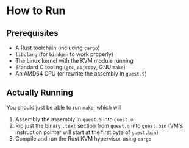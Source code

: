 # How to Run
## Prerequisites
- A Rust toolchain (including `cargo`)
- `libclang` (for `bindgen` to work properly)
- The Linux kernel with the KVM module running
- Standard C tooling (`gcc`, `objcopy`, GNU `make`)
- An AMD64 CPU (or rewrite the assembly in `guest.S`)
## Actually Running
You should just be able to run `make`, which will
1. Assembly the assembly in `guest.S` into `guest.o`
2. Rip just the binary `.text` section from `guest.o` into `guest.bin` (VM's instruction pointer will start at the first byte of `guest.bin`)
3. Compile and run the Rust KVM hypervisor using `cargo`
